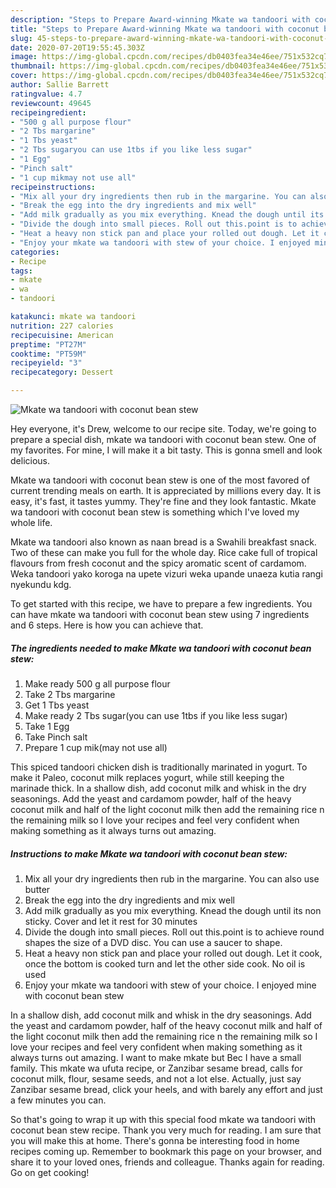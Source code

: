 ```yaml
---
description: "Steps to Prepare Award-winning Mkate wa tandoori with coconut bean stew"
title: "Steps to Prepare Award-winning Mkate wa tandoori with coconut bean stew"
slug: 45-steps-to-prepare-award-winning-mkate-wa-tandoori-with-coconut-bean-stew
date: 2020-07-20T19:55:45.303Z
image: https://img-global.cpcdn.com/recipes/db0403fea34e46ee/751x532cq70/mkate-wa-tandoori-with-coconut-bean-stew-recipe-main-photo.jpg
thumbnail: https://img-global.cpcdn.com/recipes/db0403fea34e46ee/751x532cq70/mkate-wa-tandoori-with-coconut-bean-stew-recipe-main-photo.jpg
cover: https://img-global.cpcdn.com/recipes/db0403fea34e46ee/751x532cq70/mkate-wa-tandoori-with-coconut-bean-stew-recipe-main-photo.jpg
author: Sallie Barrett
ratingvalue: 4.7
reviewcount: 49645
recipeingredient:
- "500 g all purpose flour"
- "2 Tbs margarine"
- "1 Tbs yeast"
- "2 Tbs sugaryou can use 1tbs if you like less sugar"
- "1 Egg"
- "Pinch salt"
- "1 cup mikmay not use all"
recipeinstructions:
- "Mix all your dry ingredients then rub in the margarine. You can also use butter"
- "Break the egg into the dry ingredients and mix well"
- "Add milk gradually as you mix everything. Knead the dough until its non sticky. Cover and let it rest for 30 minutes"
- "Divide the dough into small pieces. Roll out this.point is to achieve round shapes the size of a DVD disc. You can use a saucer to shape."
- "Heat a heavy non stick pan and place your rolled out dough. Let it cook, once the bottom is cooked turn and let the other side cook. No oil is used"
- "Enjoy your mkate wa tandoori with stew of your choice. I enjoyed mine with coconut bean stew"
categories:
- Recipe
tags:
- mkate
- wa
- tandoori

katakunci: mkate wa tandoori 
nutrition: 227 calories
recipecuisine: American
preptime: "PT27M"
cooktime: "PT59M"
recipeyield: "3"
recipecategory: Dessert

---
```



![Mkate wa tandoori with coconut bean stew](https://img-global.cpcdn.com/recipes/db0403fea34e46ee/751x532cq70/mkate-wa-tandoori-with-coconut-bean-stew-recipe-main-photo.jpg)

Hey everyone, it's Drew, welcome to our recipe site. Today, we're going to prepare a special dish, mkate wa tandoori with coconut bean stew. One of my favorites. For mine, I will make it a bit tasty. This is gonna smell and look delicious.

Mkate wa tandoori with coconut bean stew is one of the most favored of current trending meals on earth. It is appreciated by millions every day. It is easy, it's fast, it tastes yummy. They're fine and they look fantastic. Mkate wa tandoori with coconut bean stew is something which I've loved my whole life.

Mkate wa tandoori also known as naan bread is a Swahili breakfast snack. Two of these can make you full for the whole day. Rice cake full of tropical flavours from fresh coconut and the spicy aromatic scent of cardamom. Weka tandoori yako koroga na upete vizuri weka upande unaeza kutia rangi nyekundu kdg.


To get started with this recipe, we have to prepare a few ingredients. You can have mkate wa tandoori with coconut bean stew using 7 ingredients and 6 steps. Here is how you can achieve that.

<!--inarticleads1-->

##### The ingredients needed to make Mkate wa tandoori with coconut bean stew:

1. Make ready 500 g all purpose flour
1. Take 2 Tbs margarine
1. Get 1 Tbs yeast
1. Make ready 2 Tbs sugar(you can use 1tbs if you like less sugar)
1. Take 1 Egg
1. Take Pinch salt
1. Prepare 1 cup mik(may not use all)


This spiced tandoori chicken dish is traditionally marinated in yogurt. To make it Paleo, coconut milk replaces yogurt, while still keeping the marinade thick. In a shallow dish, add coconut milk and whisk in the dry seasonings. Add the yeast and cardamom powder, half of the heavy coconut milk and half of the light coconut milk then add the remaining rice n the remaining milk so I love your recipes and feel very confident when making something as it always turns out amazing. 

<!--inarticleads2-->

##### Instructions to make Mkate wa tandoori with coconut bean stew:

1. Mix all your dry ingredients then rub in the margarine. You can also use butter
1. Break the egg into the dry ingredients and mix well
1. Add milk gradually as you mix everything. Knead the dough until its non sticky. Cover and let it rest for 30 minutes
1. Divide the dough into small pieces. Roll out this.point is to achieve round shapes the size of a DVD disc. You can use a saucer to shape.
1. Heat a heavy non stick pan and place your rolled out dough. Let it cook, once the bottom is cooked turn and let the other side cook. No oil is used
1. Enjoy your mkate wa tandoori with stew of your choice. I enjoyed mine with coconut bean stew


In a shallow dish, add coconut milk and whisk in the dry seasonings. Add the yeast and cardamom powder, half of the heavy coconut milk and half of the light coconut milk then add the remaining rice n the remaining milk so I love your recipes and feel very confident when making something as it always turns out amazing. I want to make mkate but Bec I have a small family. This mkate wa ufuta recipe, or Zanzibar sesame bread, calls for coconut milk, flour, sesame seeds, and not a lot else. Actually, just say Zanzibar sesame bread, click your heels, and with barely any effort and just a few minutes you can. 

So that's going to wrap it up with this special food mkate wa tandoori with coconut bean stew recipe. Thank you very much for reading. I am sure that you will make this at home. There's gonna be interesting food in home recipes coming up. Remember to bookmark this page on your browser, and share it to your loved ones, friends and colleague. Thanks again for reading. Go on get cooking!
